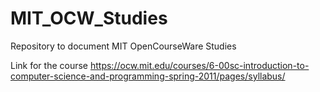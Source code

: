 # MIT_OCW_Studies

Repository to document MIT OpenCourseWare Studies

Link for the course https://ocw.mit.edu/courses/6-00sc-introduction-to-computer-science-and-programming-spring-2011/pages/syllabus/